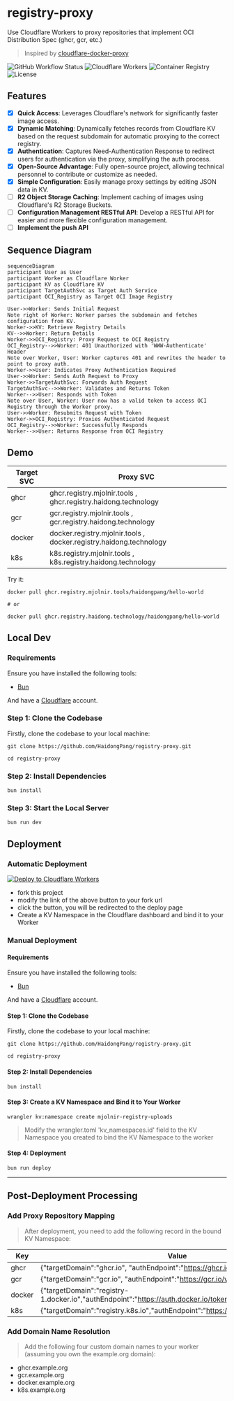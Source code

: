 # registry-proxy
Use Cloudflare Workers to proxy repositories that implement OCI Distribution Spec (ghcr, gcr, etc.)
> Inspired by [cloudflare-docker-proxy](https://github.com/ciiiii/cloudflare-docker-proxy)

![GitHub Workflow Status](https://github.com/HaidongPang/registry-proxy/actions/workflows/main.yml/badge.svg)
![Cloudflare Workers](https://img.shields.io/badge/Cloudflare-Workers-f38020)
![Container Registry](https://img.shields.io/badge/Container_Registry-OCI-blue)
![License](https://img.shields.io/github/license/HaidongPang/registry-proxy)
## Features

- [x] **Quick Access**: Leverages Cloudflare's network for significantly faster image access.
- [x] **Dynamic Matching**: Dynamically fetches records from Cloudflare KV based on the request subdomain for automatic proxying to the correct registry.
- [x] **Authentication**: Captures Need-Authentication Response to redirect users for authentication via the proxy, simplifying the auth process.
- [x] **Open-Source Advantage**: Fully open-source project, allowing technical personnel to contribute or customize as needed.
- [x] **Simple Configuration**: Easily manage proxy settings by editing JSON data in KV.
- [ ] **R2 Object Storage Caching**: Implement caching of images using Cloudflare's R2 Storage Buckets.
- [ ] **Configuration Management RESTful API**: Develop a RESTful API for easier and more flexible configuration management.
- [ ] **Implement the push API**

## Sequence Diagram

```mermaid
sequenceDiagram
participant User as User
participant Worker as Cloudflare Worker
participant KV as Cloudflare KV
participant TargetAuthSvc as Target Auth Service
participant OCI_Registry as Target OCI Image Registry

User->>Worker: Sends Initial Request
Note right of Worker: Worker parses the subdomain and fetches configuration from KV.
Worker->>KV: Retrieve Registry Details
KV-->>Worker: Return Details
Worker->>OCI_Registry: Proxy Request to OCI Registry
OCI_Registry-->>Worker: 401 Unauthorized with 'WWW-Authenticate' Header
Note over Worker, User: Worker captures 401 and rewrites the header to point to proxy auth.
Worker->>User: Indicates Proxy Authentication Required
User->>Worker: Sends Auth Request to Proxy
Worker->>TargetAuthSvc: Forwards Auth Request
TargetAuthSvc-->>Worker: Validates and Returns Token
Worker-->>User: Responds with Token
Note over User, Worker: User now has a valid token to access OCI Registry through the Worker proxy.
User->>Worker: Resubmits Request with Token
Worker->>OCI_Registry: Proxies Authenticated Request
OCI_Registry-->>Worker: Successfully Responds
Worker-->>User: Returns Response from OCI Registry
```

## Demo

| Target SVC  | Proxy SVC                                       |
|------|---------------------------------------------|
| ghcr | ghcr.registry.mjolnir.tools , ghcr.registry.haidong.technology |
| gcr | gcr.registry.mjolnir.tools , gcr.registry.haidong.technology |
| docker | docker.registry.mjolnir.tools , docker.registry.haidong.technology |
| k8s | k8s.registry.mjolnir.tools , k8s.registry.haidong.technology |

Try it:

```shell
docker pull ghcr.registry.mjolnir.tools/haidongpang/hello-world

# or

docker pull ghcr.registry.haidong.technology/haidongpang/hello-world
```

## Local Dev

### Requirements
Ensure you have installed the following tools:
- [Bun](https://bun.sh/)

And have a [Cloudflare](https://www.cloudflare.com/zh-cn/) account.

### Step 1: Clone the Codebase

Firstly, clone the codebase to your local machine:

```shell
git clone https://github.com/HaidongPang/registry-proxy.git

cd registry-proxy
```

### Step 2: Install Dependencies

```shell
bun install
```

### Step 3: Start the Local Server

```shell
bun run dev
```

## Deployment

### Automatic Deployment
[![Deploy to Cloudflare Workers](https://deploy.workers.cloudflare.com/button)](https://deploy.workers.cloudflare.com/?url=https://github.com/HaidongPang/registry-proxy)

- fork this project
- modify the link of the above button to your fork url
- click the button, you will be redirected to the deploy page
- Create a KV Namespace in the Cloudflare dashboard and bind it to your Worker


### Manual Deployment

#### Requirements
Ensure you have installed the following tools:
- [Bun](https://bun.sh/)

And have a [Cloudflare](https://www.cloudflare.com/zh-cn/) account.

#### Step 1: Clone the Codebase

Firstly, clone the codebase to your local machine:

```shell
git clone https://github.com/HaidongPang/registry-proxy.git

cd registry-proxy
```

#### Step 2: Install Dependencies

```shell
bun install
```

#### Step 3: Create a KV Namespace and Bind it to Your Worker

```shell
wrangler kv:namespace create mjolnir-registry-uploads
```

> Modify the wrangler.toml 'kv_namespaces.id' field to the KV Namespace you created to bind the KV Namespace to the worker

#### Step 4: Deployment

```shell
bun run deploy
```

---

## Post-Deployment Processing

### Add Proxy Repository Mapping

> After deployment, you need to add the following record in the bound KV Namespace:

| Key  | Value                                       |
|------|---------------------------------------------|
| ghcr | {"targetDomain":"ghcr.io", "authEndpoint":"https://ghcr.io/token"} |
| gcr  | {"targetDomain":"gcr.io", "authEndpoint":"https://gcr.io/v2/token"} |
| docker | {"targetDomain":"registry-1.docker.io","authEndpoint":"https://auth.docker.io/token"} |
| k8s | {"targetDomain":"registry.k8s.io","authEndpoint":"https://registry.k8s.io/v2/token"} |

### Add Domain Name Resolution

> Add the following four custom domain names to your worker (assuming you own the example.org domain):

- ghcr.example.org
- gcr.example.org
- docker.example.org
- k8s.example.org